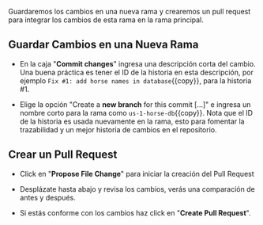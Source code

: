 Guardaremos los cambios en una nueva rama y crearemos un pull request para integrar los cambios de esta rama en la rama principal.

## Guardar Cambios en una Nueva Rama

* En la caja "**Commit changes**" ingresa una descripción corta del cambio. Una buena práctica es tener el ID de la historia en esta descripción, por ejemplo `Fix #1: add horse names in database`{{copy}}, para la historia #1.

* Elige la opción "Create a **new branch** for this commit [...]" e ingresa un nombre corto para la rama como `us-1-horse-db`{{copy}}. Nota que el ID de la historia es usada nuevamente en la rama, esto para fomentar la trazabilidad y un mejor historia de cambios en el repositorio.

## Crear un Pull Request

* Click en "**Propose File Change**" para iniciar la creación del Pull Request

* Desplázate hasta abajo y revisa los cambios, verás una comparación de antes y después.

* Si estás conforme con los cambios haz click en "**Create Pull Request**".
